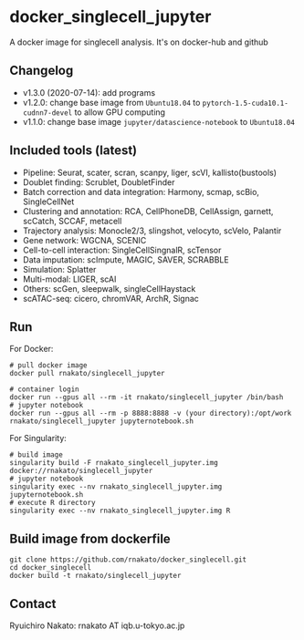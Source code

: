 # docker_singlecell_jupyter
A docker image for singlecell analysis. It's on docker-hub and github

## Changelog
- v1.3.0 (2020-07-14): add programs
- v1.2.0: change base image from `Ubuntu18.04` to `pytorch-1.5-cuda10.1-cudnn7-devel` to allow GPU computing
- v1.1.0: change base image `jupyter/datascience-notebook` to `Ubuntu18.04`

## Included tools (latest)

- Pipeline: Seurat, scater, scran, scanpy, liger, scVI, kallisto(bustools)
- Doublet finding: Scrublet, DoubletFinder
- Batch correction and data integration: Harmony, scmap, scBio, SingleCellNet
- Clustering and annotation: RCA, CellPhoneDB, CellAssign, garnett, scCatch, SCCAF, metacell
- Trajectory analysis: Monocle2/3, slingshot, velocyto, scVelo, Palantir
- Gene network: WGCNA, SCENIC
- Cell-to-cell interaction: SingleCellSingnalR, scTensor
- Data imputation: scImpute, MAGIC, SAVER, SCRABBLE
- Simulation: Splatter
- Multi-modal: LIGER, scAI
- Others: scGen, sleepwalk, singleCellHaystack
- scATAC-seq: cicero, chromVAR, ArchR, Signac

## Run

For Docker:

    # pull docker image
    docker pull rnakato/singlecell_jupyter

    # container login
    docker run --gpus all --rm -it rnakato/singlecell_jupyter /bin/bash
    # jupyter notebook
    docker run --gpus all --rm -p 8888:8888 -v (your directory):/opt/work rnakato/singlecell_jupyter jupyternotebook.sh

For Singularity:

    # build image
    singularity build -F rnakato_singlecell_jupyter.img docker://rnakato/singlecell_jupyter
    # jupyter notebook
    singularity exec --nv rnakato_singlecell_jupyter.img jupyternotebook.sh
    # execute R directory
    singularity exec --nv rnakato_singlecell_jupyter.img R

## Build image from dockerfile

    git clone https://github.com/rnakato/docker_singlecell.git
    cd docker_singlecell
    docker build -t rnakato/singlecell_jupyter

## Contact

Ryuichiro Nakato: rnakato AT iqb.u-tokyo.ac.jp
